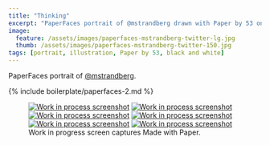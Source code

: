 ```yaml
---
title: "Thinking"
excerpt: "PaperFaces portrait of @mstrandberg drawn with Paper by 53 on an iPad."
image: 
  feature: /assets/images/paperfaces-mstrandberg-twitter-lg.jpg
  thumb: /assets/images/paperfaces-mstrandberg-twitter-150.jpg
tags: [portrait, illustration, Paper by 53, black and white]
---
```


PaperFaces portrait of [@mstrandberg](http://twitter.com/mstrandberg).

{% include boilerplate/paperfaces-2.md %}

<figure class="third">
	<a href="{{ site.url }}/assets/images/paperfaces-mstrandberg-process-1-lg.jpg"><img src="{{ site.url }}/assets/images/paperfaces-mstrandberg-process-1-600.jpg" alt="Work in process screenshot"></a>
	<a href="{{ site.url }}/assets/images/paperfaces-mstrandberg-process-2-lg.jpg"><img src="{{ site.url }}/assets/images/paperfaces-mstrandberg-process-2-600.jpg" alt="Work in process screenshot"></a>
	<a href="{{ site.url }}/assets/images/paperfaces-mstrandberg-process-3-lg.jpg"><img src="{{ site.url }}/assets/images/paperfaces-mstrandberg-process-3-600.jpg" alt="Work in process screenshot"></a>
	<a href="{{ site.url }}/assets/images/paperfaces-mstrandberg-process-4-lg.jpg"><img src="{{ site.url }}/assets/images/paperfaces-mstrandberg-process-4-600.jpg" alt="Work in process screenshot"></a>
	<a href="{{ site.url }}/assets/images/paperfaces-mstrandberg-process-5-lg.jpg"><img src="{{ site.url }}/assets/images/paperfaces-mstrandberg-process-5-600.jpg" alt="Work in process screenshot"></a>
	<a href="{{ site.url }}/assets/images/paperfaces-mstrandberg-process-6-lg.jpg"><img src="{{ site.url }}/assets/images/paperfaces-mstrandberg-process-6-600.jpg" alt="Work in process screenshot"></a>
	<figcaption>Work in progress screen captures Made with Paper.</figcaption>
</figure>